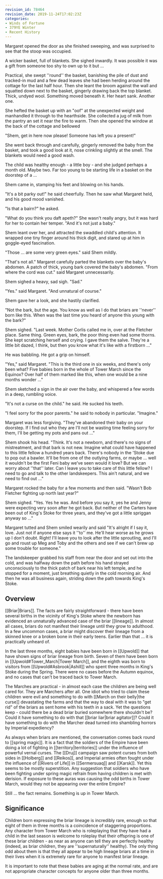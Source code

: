 ```yaml
---
revision_id: 78464
revision_date: 2019-11-24T17:02:23Z
categories:
- Winds of Fortune
- 379YE Winter
- Recent History
---
```



Margaret opened the door as she finished sweeping, and was surprised to see that the stoop was occupied.

A wicker basket, full of blankets. She sighed inwardly. It was possible it was a gift from someone too shy to own up to it but ...

Practical, she swept ''round'' the basket, banishing the pile of dust and tracked-in mud and a few dead leaves she had been herding around the cottage for the last half hour. Then she leant the broom against the wall and squatted down next to the basket, gingerly drawing back the top blanket. Thick, undyed wool. Something moved beneath it. Her heart sank. Another one.

She hefted the basket up with an "oof" at the unexpected weight and manhandled it through to the hearthside. She collected a jug of milk from the pantry an set it near the fire to warm. Then she opened the window at the back of the cottage and bellowed

"Shem, get in here now please! Someone has left you a present!"

She went back through and carefully, gingerly removed the baby from the basket, and took a good look at it, nose crinkling slightly at the smell. The blankets would need a good wash.

The child was healthy enough - a little boy - and she judged perhaps a month old. Maybe two. Far too young to be starting life in a basket on the doorstep of a ...

Shem came in, stamping his feet and blowing on his hands.

"It's a bit parky out!" he said cheerfully. Then he saw what Margaret held, and his good mood vanished.

"Is that a bairn?" he asked.

"What do you think you daft apeth?" She wasn't really angry, but it was hard for her to contain her temper. "And it's not just a baby."

Shem leant over her, and attracted the swaddled child's attention. It wrapped one tiny finger around his thick digit, and stared up at him in goggle-eyed fascination.

"Those ... are some very green eyes." said Shem mildly.

"That's not all." Margaret carefully parted the blankets over the baby's abdomen. A patch of thick, young bark covered the baby's abdomen. "From where the cord was cut." said Margaret unnecessarily. 

Shem sighed a heavy, sad sigh. "Sad."

"Yes." said Margaret. "And unnatural of course."

Shem gave her a look, and she hastily clarified.

"Not the bark, but the age. You know as well as I do that briars are ''never'' born like this. When was the last time you heard of anyone this young with the bark?"

Shem sighed. "Last week. Mother Corlis called me in, over at the Fletcher place. Same thing. Green eyes, bark, the poor thing even had some thorns. She kept scratching herself and crying. I gave them the salve. They're a little bit dazed, I think, but then you know what it's like with a firstborn ..."

He was babbling. He got a grip on himself.

"Yes," said Margaret. "This is the third one in six weeks, and there's only been what? Five babies born in the whole of Tower March since the Equinox? Over half of them marked like this, when one would be a nine months wonder ..."

Shem sketched a sign in the air over the baby, and whispered a few words in a deep, rumbling voice. 

"It's not a curse on the child." he said. He sucked his teeth.

"I feel sorry for the poor parents." he said to nobody in particular. "Imagine."

Margaret was less forgiving. "They've abandoned their baby on your doorstep. If I find out who they are I'll not be wasting time feeling sorry for them, I'll be getting my pots and pans out ..."

Shem shook his head. "Think. It's not a newborn, and there's no signs of mistreatment, and that bark is not new. Imagine what could have happened to this little fellow a hundred years back. There's nobody in the 'Stoke due to pop out a bawler. It'll be from one of the outlying farms, or maybe ... well it wouldn't be the first Feni baby we've seen would it love? But we can worry about ''that'' later. Can I leave you to take care of this little fellow? I need to go and talk to the other landskeepers. This ain't natural, and we need to find out ..."

Margaret rocked the baby for a few moments and then said. "Wasn't Bob Fletcher fighting up north last year?"

Shem sighed. "Yes. Yes he was. And before you say it, yes he and Jenny were expecting very soon after he got back. But neither of the Carters have been out of King's Stoke for three years, and they've got a little spriggan anyway so ..."

Margaret tutted and Shem smiled wearily and said "It's alright if I say it, love. Just not if anyone else says it ''to'' me. He'll hear worse as he grows up I don't doubt. Right! I'll leave you to look after the little sproutling, and I'll go and roust up Meg and Toby and the others and see if we can't brew up some trouble for someone."

The landskeeper grabbed his staff from near the door and set out into the cold, and was halfway down the path before his hand strayed unconsciously to the thick patch of bark near his left temple, and he stopped for a moment, just breathing quietly in the cold morning air. And then he was all business again, striding down the path towards King's Stoke.

## Overview
[[Briar|Briars]]. The facts are fairly straightforward - there have been several births in the vicinity of King's Stoke where the newborn has evidenced an unnaturally advanced case of the briar [[lineage]]. In almost all cases, briars do not manifest their lineage until they grow to adulthood. In a few uncommon cases, a briar might discover their lineage from a skinned knee or a broken bone in their early teens. Earlier than that ... it is practically unheard of.

In the last three months, eight babies have been born in [[Upwold]] that have shown signs of briar lineage from birth. Seven of them have been born in [[Upwold#Tower_March|Tower March]], and the eighth was born to visitors from [[Upwold#Asbrook|Ashill]] who spent three months in King's Stoke during the Spring. There were no cases before the Autumn equinox, and no cases that can't be traced back to Tower March.

The Marches are practical - in almost each case the children are being well cared for. They are Marchers after all. One idiot who tried to claim these children were evil and something to do with [[March on their belly|the curse]] devastating the farms and that the way to deal with it was to "get rid" of the briars as sent home with his teeth in a sack. Yet the questions keep - could there be a dead briar buried somewhere there shouldn't be? Could it have something to do with that [[briar liar|briar agitator]]? Could it have something to do with the Marcher dead turned into shambling horrors by Imperial expediency?

As always when briars are mentioned, the conversation comes back round to [[spring magic]]. It is a fact that the soldiers of the Empire have been doing a lot of fighting in [[territory|territories]] under the influence of powerful vernal curses. The [[Druj]] campaign saw potent curses from both sides in [[Holberg]] and [[Reikos]], and Imperial armies often fought under the influence of [[Rivers of Life]] in [[Sermersuaq]] and [[Karsk]]. Yet this seems to be mostly superstition. Any suggestion that soldiers who have been fighting under spring magic refrain from having children is met with derision. If exposure to these auras was causing the odd births in Tower March, would they not be appearing over the entire Empire?

Still ... the fact remains. Something is up in Tower March.

## Significance
Children born expressing the briar lineage is incredibly rare, enough so that eight of them in three months is a coincidence of staggering proportions. Any character from Tower March who is roleplaying that they have had a child in the last season is welcome to roleplay that their offspring is one of these briar children - as near as anyone can tell they are perfectly healthy (indeed, as briar children, they are ''supernaturally'' healthy). The only thing odd about them is that they all appear to be high lineage briars at a time in their lives when it is extremely rare for anyone to manifest briar lineage.

It is important to note that these babies are aging at the normal rate, and are not appropriate character concepts for anyone older than three months.